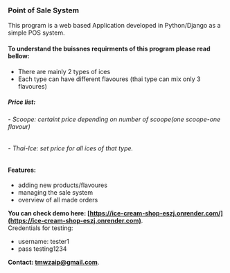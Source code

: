 ### Point of Sale System
This program is a web based Application developed in Python/Django as a simple POS system.
#### To understand the buissnes requirments of this program please read bellow:
- There are mainly 2 types of ices
- Each type can have different flavoures (thai type can mix only 3 flavoures)
##### Price list:
###### - Scoope: certaint price depending on number of scoope(one scoope-one flavour)
###### - Thai-Ice: set price for all ices of that type.
#### Features:
- adding new products/flavoures
- managing the sale system
- overview of all made orders

**You can check demo here: [https://ice-cream-shop-eszj.onrender.com/](https://ice-cream-shop-eszj.onrender.com)**.  
Credentials for testing:
- username: tester1
- pass testing1234  


**Contact: tmwzaip@gmail.com**.  
